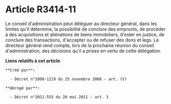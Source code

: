 # Article R3414-11

Le conseil d'administration peut déléguer au directeur général, dans les limites qu'il détermine, la possibilité de conclure
des emprunts, de procéder à des acquisitions et aliénations de biens immobiliers, d'ester en justice, de conclure des
transactions, d'accepter ou de refuser des dons et legs. Le directeur général rend compte, lors de la prochaine réunion du
conseil d'administration, des décisions qu'il a prises en vertu de cette délégation.

**Liens relatifs à cet article**

	**Créé par**:

	  - Décret n°2008-1219 du 25 novembre 2008 - art. (V)

	**Abrogé par**:

	  - Décret n°2011-555 du 20 mai 2011 - art. 1
